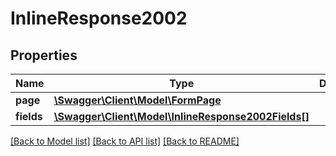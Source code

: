 # InlineResponse2002

## Properties
Name | Type | Description | Notes
------------ | ------------- | ------------- | -------------
**page** | [**\Swagger\Client\Model\FormPage**](FormPage.md) |  | [optional] 
**fields** | [**\Swagger\Client\Model\InlineResponse2002Fields[]**](InlineResponse2002Fields.md) |  | [optional] 

[[Back to Model list]](../README.md#documentation-for-models) [[Back to API list]](../README.md#documentation-for-api-endpoints) [[Back to README]](../README.md)


